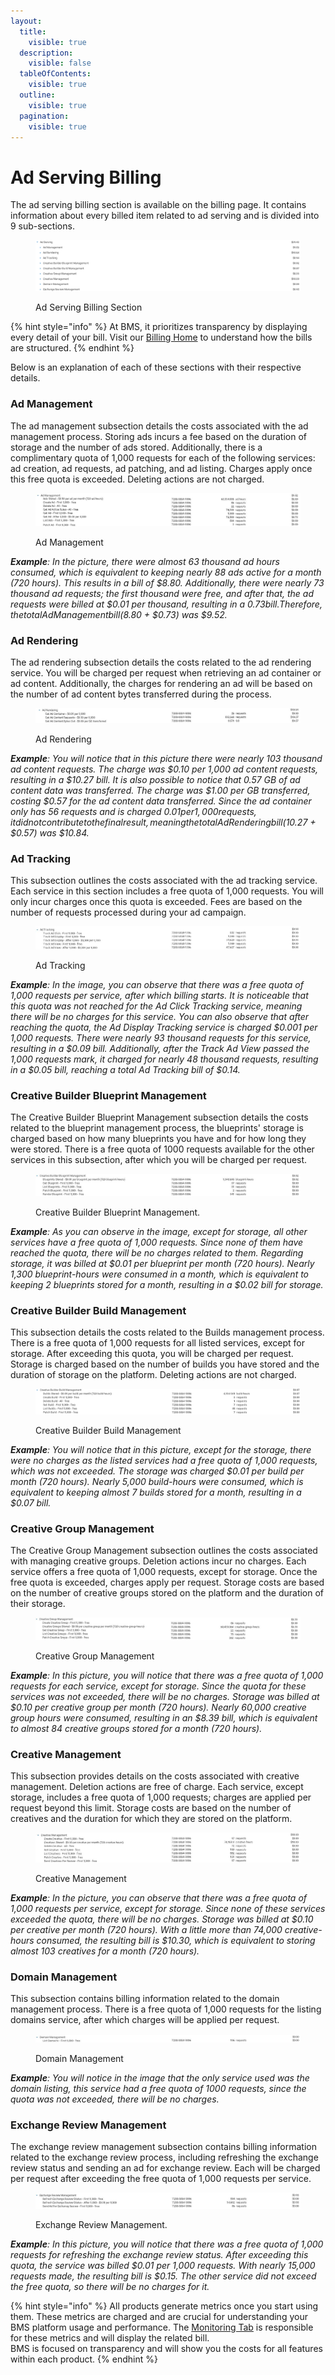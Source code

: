 ```yaml
---
layout:
  title:
    visible: true
  description:
    visible: false
  tableOfContents:
    visible: true
  outline:
    visible: true
  pagination:
    visible: true
---
```


# Ad Serving Billing

The ad serving billing section is available on the billing page. It contains information about every billed item related to ad serving and is divided into 9 sub-sections.

<figure><img src="../../.gitbook/assets/image (24).png" alt=""><figcaption><p>Ad Serving Billing Section</p></figcaption></figure>

{% hint style="info" %}
At BMS, it prioritizes transparency by displaying every detail of your bill. Visit our [Billing Home](../billing.md) to understand how the bills are structured.
{% endhint %}

Below is an explanation of each of these sections with their respective details.

### Ad Management

The ad management subsection details the costs associated with the ad management process. Storing ads incurs a fee based on the duration of storage and the number of ads stored. Additionally, there is a complimentary quota of 1,000 requests for each of the following services: ad creation, ad requests, ad patching, and ad listing. Charges apply once this free quota is exceeded. Deleting actions are not charged.

<figure><img src="../../.gitbook/assets/ad management.jpg" alt=""><figcaption><p>Ad Management</p></figcaption></figure>

_**Example**:_ _In the picture, there were almost 63 thousand ad hours consumed, which is equivalent to keeping nearly 88 ads active for a month (720 hours). This results in a bill of $8.80. Additionally, there were nearly 73 thousand ad requests; the first thousand were free, and after that, the ad requests were billed at $0.01 per thousand, resulting in a $0.73 bill. Therefore, the total Ad Management bill ($8.80 + $0.73) was $9.52._

### Ad Rendering

The ad rendering subsection details the costs related to the ad rendering service. You will be charged per request when retrieving an ad container or ad content. Additionally, the charges for rendering an ad will be based on the number of ad content bytes transferred during the process.

<figure><img src="../../.gitbook/assets/rendering.jpg" alt=""><figcaption><p>Ad Rendering</p></figcaption></figure>

_**Example**: You will notice that in this picture there were nearly 103 thousand ad content requests. The charge was $0.10 per 1,000 ad content requests, resulting in a $10.27 bill. It is also possible to notice that 0.57 GB of ad content data was transferred. The charge was $1.00 per GB transferred, costing $0.57 for the ad content data transferred. Since the ad container only has 56 requests and is charged $0.01 per 1,000 requests, it did not contribute to the final result, meaning the total Ad Rendering bill ($10.27 + $0.57) was $10.84._

### Ad Tracking

This subsection outlines the costs associated with the ad tracking service. Each service in this section includes a free quota of 1,000 requests. You will only incur charges once this quota is exceeded. Fees are based on the number of requests processed during your ad campaign.

<figure><img src="../../.gitbook/assets/tracking.jpg" alt=""><figcaption><p>Ad Tracking</p></figcaption></figure>

_**Example**: In the image, you can observe that there was a free quota of 1,000 requests per service, after which billing starts. It is noticeable that this quota was not reached for the Ad Click Tracking service, meaning there will be no charges for this service. You can also observe that after reaching the quota, the Ad Display Tracking service is charged $0.001 per 1,000 requests. There were nearly 93 thousand requests for this service, resulting in a $0.09 bill. Additionally, after the Track Ad View passed the 1,000 requests mark, it charged for nearly 48 thousand requests, resulting in a $0.05 bill, reaching a total Ad Tracking bill of $0.14._

### Creative Builder Blueprint Management

The Creative Builder Blueprint Management subsection details the costs related to the blueprint management process, the blueprints' storage is charged based on how many blueprints you have and for how long they were stored. There is a free quota of 1000 requests available for the other services in this subsection, after which you will be charged per request.

<figure><img src="../../.gitbook/assets/Captura de tela 2024-07-29 111134.jpg" alt=""><figcaption><p>Creative Builder Blueprint Management.</p></figcaption></figure>

_**Example**: As you can observe in the image, except for storage, all other services have a free quota of 1,000 requests. Since none of them have reached the quota, there will be no charges related to them. Regarding storage, it was billed at $0.01 per blueprint per month (720 hours). Nearly 1,300 blueprint-hours were consumed in a month, which is equivalent to keeping 2 blueprints stored for a month, resulting in a $0.02 bill for storage._

### Creative Builder Build Management

This subsection details the costs related to the Builds management process. There is a free quota of 1,000 requests for all listed services, except for storage. After exceeding this quota, you will be charged per request. Storage is charged based on the number of builds you have stored and the duration of storage on the platform. Deleting actions are not charged.

<figure><img src="../../.gitbook/assets/image (323).png" alt=""><figcaption><p>Creative Builder Build Management</p></figcaption></figure>

_**Example**: You will notice that in this picture, except for the storage, there were no charges as the listed services had a free quota of 1,000 requests, which was not exceeded. The storage was charged $0.01 per build per month (720 hours). Nearly 5,000 build-hours were consumed, which is equivalent to keeping almost 7 builds stored for a month, resulting in a $0.07 bill._

### Creative Group Management

The Creative Group Management subsection outlines the costs associated with managing creative groups. Deletion actions incur no charges. Each service offers a free quota of 1,000 requests, except for storage. Once the free quota is exceeded, charges apply per request. Storage costs are based on the number of creative groups stored on the platform and the duration of their storage.

<figure><img src="../../.gitbook/assets/creative group management.jpg" alt=""><figcaption><p>Creative Group Management</p></figcaption></figure>

_**Example**: In this picture, you will notice that there was a free quota of 1,000 requests for each service, except for storage. Since the quota for these services was not exceeded, there will be no charges. Storage was billed at $0.10 per creative group per month (720 hours). Nearly 60,000 creative group hours were consumed, resulting in an $8.39 bill, which is equivalent to almost 84 creative groups stored for a month (720 hours)._

### Creative Management

This subsection provides details on the costs associated with creative management. Deletion actions are free of charge. Each service, except storage, includes a free quota of 1,000 requests; charges are applied per request beyond this limit. Storage costs are based on the number of creatives and the duration for which they are stored on the platform.

<figure><img src="../../.gitbook/assets/cretive.jpg" alt=""><figcaption><p>Creative Management</p></figcaption></figure>

_**Example**: In the picture, you can observe that there was a free quota of 1,000 requests per service, except for storage. Since none of these services exceeded the quota, there will be no charges. Storage was billed at $0.10 per creative per month (720 hours). With a little more than 74,000 creative-hours consumed, the resulting bill is $10.30, which is equivalent to storing almost 103 creatives for a month (720 hours)._

### Domain Management

This subsection contains billing information related to the domain management process. There is a free quota of 1,000 requests for the listing domains service, after which charges will be applied per request.

<figure><img src="../../.gitbook/assets/domain management.jpg" alt=""><figcaption><p>Domain Management</p></figcaption></figure>

_**Example**: You will notice in the image that the only service used was the domain listing, this service had a free quota of 1000 requests, since the quota was not exceeded, there will be no charges._

### Exchange Review Management

The exchange review management subsection contains billing information related to the exchange review process, including refreshing the exchange review status and sending an ad for exchange review. Each will be charged per request after exceeding the free quota of 1,000 requests per service.

<figure><img src="../../.gitbook/assets/exchange.jpg" alt=""><figcaption><p>Exchange Review Management.</p></figcaption></figure>

_**Example**: In this picture, you will notice that there was a free quota of 1,000 requests for refreshing the exchange review status. After exceeding this quota, the service was billed $0.01 per 1,000 requests. With nearly 15,000 requests made, the resulting bill is $0.15. The other service did not exceed the free quota, so there will be no charges for it._

{% hint style="info" %}
All products generate metrics once you start using them. These metrics are charged and are crucial for understanding your BMS platform usage and performance. The [Monitoring Tab](../monitoring/monitoring-billing.md#metric-monitoring) is responsible for these metrics and will display the related bill.\
BMS is focused on transparency and will show you the costs for all features within each product.
{% endhint %}
